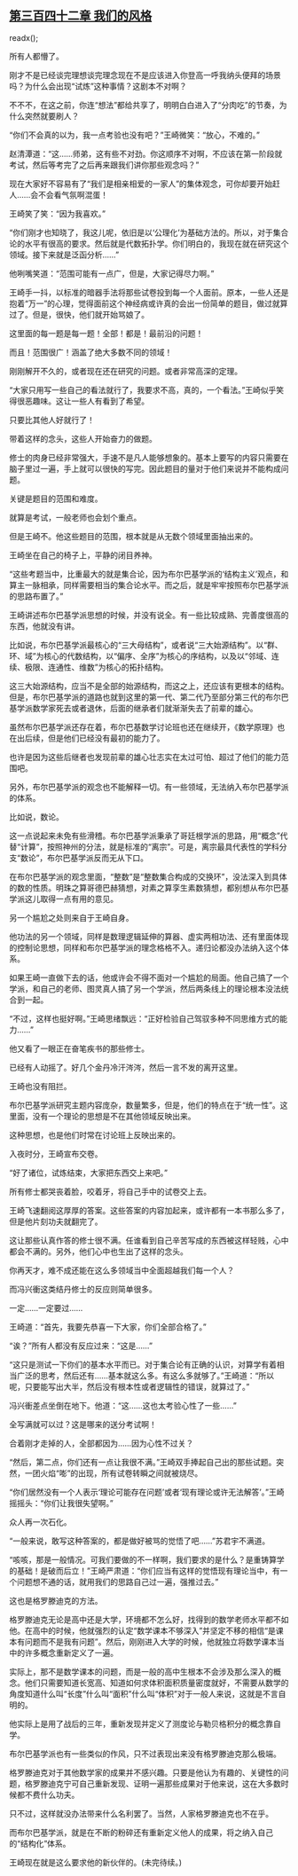 ## [第三百四十二章 我们的风格](https://www.xxbiquge.com/11_11207/9108848.html)
readx();

  所有人都懵了。

  刚才不是已经谈完理想谈完理念现在不是应该进入你登高一呼我纳头便拜的场景吗？为什么会出现“试炼”这种事情？这剧本不对啊？

  不不不，在这之前，你连“想法”都给共享了，明明白白进入了“分肉吃”的节奏，为什么突然就要刷人？

  “你们不会真的以为，我一点考验也没有吧？”王崎微笑：“放心，不难的。”

  赵清潭道：“这……师弟，这有些不对劲。你这顺序不对啊，不应该在第一阶段就考试，然后等考完了之后再来跟我们讲你那些观念吗？”

  现在大家好不容易有了“我们是相亲相爱的一家人”的集体观念，可你却要开始赶人……会不会看气氛啊混蛋！

  王崎笑了笑：“因为我喜欢。”

  “你们刚才也知晓了，我这儿呢，依旧是以‘公理化’为基础方法的。所以，对于集合论的水平有很高的要求。然后就是代数拓扑学。你们明白的，我现在就在研究这个领域。接下来就是泛函分析……”

  他咧嘴笑道：“范围可能有一点广，但是，大家记得尽力啊。”

  王崎手一抖，以标准的暗器手法将那些试卷投到每一个人面前。原本，一些人还是抱着“万一”的心理，觉得面前这个神经病或许真的会出一份简单的题目，做过就算过了。但是，很快，他们就开始骂娘了。

  这里面的每一题是每一题！全部！都是！最前沿的问题！

  而且！范围很广！涵盖了绝大多数不同的领域！

  刚刚解开不久的，或者现在还在研究的问题。或者非常高深的定理。

  “大家只用写一些自己的看法就行了，我要求不高，真的，一个看法。”王崎似乎笑得很恶趣味。这让一些人有看到了希望。

  只要比其他人好就行了！

  带着这样的念头，这些人开始奋力的做题。

  修士的肉身已经非常强大，手速不是凡人能够想象的。基本上要写的内容只需要在脑子里过一遍，手上就可以很快的写完。因此题目的量对于他们来说并不能构成问题。

  关键是题目的范围和难度。

  就算是考试，一般老师也会划个重点。

  但是王崎不。他这些题目的范围，根本就是从无数个领域里面抽出来的。

  王崎坐在自己的椅子上，平静的闭目养神。

  “这些考题当中，比重最大的就是集合论，因为布尔巴基学派的‘结构主义’观点，和算主一脉相承，同样需要相当的集合论水平。而之后，就是牢牢按照布尔巴基学派的思路布置了。”

  王崎讲述布尔巴基学派思想的时候，并没有说全。有一些比较成熟、完善度很高的东西，他就没有讲。

  比如说，布尔巴基学派最核心的“三大母结构”，或者说“三大始源结构”。以“群、环、域”为核心的代数结构，以“偏序、全序”为核心的序结构，以及以“邻域、连续、极限、连通性、维数”为核心的拓扑结构。

  这三大始源结构，应当不是全部的始源结构，而这之上，还应该有更根本的结构。但是，布尔巴基学派的道路也就到这里的第一代、第二代乃至部分第三代的布尔巴基学派数学家死去或者退休，后面的继承者们就渐渐失去了前辈的雄心。

  虽然布尔巴基学派还存在着，布尔巴基数学讨论班也还在继续开，《数学原理》也在出后续，但是他们已经没有最初的能力了。

  也许是因为这些后继者也发现前辈的雄心壮志实在太过可怕、超过了他们的能力范围吧。

  另外，布尔巴基学派的观念也不能解释一切。有一些领域，无法纳入布尔巴基学派的体系。

  比如说，数论。

  这一点说起来未免有些滑稽。布尔巴基学派秉承了哥廷根学派的思路，用“概念”代替“计算”，按照神州的分法，就是标准的“离宗”。可是，离宗最具代表性的学科分支“数论”，布尔巴基学派反而无从下口。

  在布尔巴基学派的观念里面，“整数”是“整数集合构成的交换环”，没法深入到具体的数的性质。明珠之算哥德巴赫猜想，对素之算孪生素数猜想，都别想从布尔巴基学派这儿取得一点有用的意见。

  另一个尴尬之处则来自于王崎自身。

  他功法的另一个领域，同样是数理逻辑延伸的算器、虚实两相功法、还有里面体现的控制论思想，同样和布尔巴基学派的理念格格不入。递归论都没办法纳入这个体系。

  如果王崎一直做下去的话，他或许会不得不面对一个尴尬的局面。他自己搞了一个学派，和自己的老师、图灵真人搞了另一个学派，然后两条线上的理论根本没法统合到一起。

  “不过，这样也挺好啊。”王崎思绪飘远：“正好检验自己驾驭多种不同思维方式的能力……”

  他又看了一眼正在奋笔疾书的那些修士。

  已经有人动摇了。好几个金丹冷汗涔涔，然后一言不发的离开这里。

  王崎也没有阻拦。

  布尔巴基学派研究主题内容庞杂，数量繁多，但是，他们的特点在于“统一性”。这里面，没有一个理论的思想是不在其他领域反映出来。

  这种思想，也是他们时常在讨论班上反映出来的。

  入夜时分，王崎宣布交卷。

  “好了诸位，试炼结束，大家把东西交上来吧。”

  所有修士都哭丧着脸，咬着牙，将自己手中的试卷交上去。

  王崎飞速翻阅这厚厚的答案。这些答案的内容加起来，或许都有一本书那么多了，但是他片刻功夫就翻完了。

  这让那些认真作答的修士很不满。任谁看到自己辛苦写成的东西被这样轻贱，心中都会不满的。另外，他们心中也生出了这样的念头。

  你再天才，难不成还能在这么多领域当中全面超越我们每一个人？

  而冯兴衝这类结丹修士的反应则简单很多。

  一定……一定要过……

  王崎道：“首先，我要先恭喜一下大家，你们全部合格了。”

  “诶？”所有人都没有反应过来：“这是……”

  “这只是测试一下你们的基本水平而已。对于集合论有正确的认识，对算学有着相当广泛的思考，然后还有……基本就这么多。有这么多就够了。”王崎道：“所以呢，只要能写出大半，然后没有根本性或者逻辑性的错误，就算过了。”

  冯兴衝差点坐倒在地下。他道：“这……这也太考验心性了一些……”

  全写满就可以过？这是哪来的送分考试啊！

  合着刚才走掉的人，全部都因为……因为心性不过关？

  “然后，第二点，你们还有一点让我很不满。”王崎双手捧起自己出的那些试题。突然，一团火焰“嘭”的出现，所有试卷转瞬之间就被烧尽。

  “你们居然没有一个人表示‘理论可能存在问题’或者‘现有理论或许无法解答’。”王崎摇摇头：“你们让我很失望啊。”

  众人再一次石化。

  “一般来说，敢写这种答案的，都是做好被骂的觉悟了吧……”苏君宇不满道。

  “咳咳，那是一般情况。可我们要做的不一样啊，我们要求的是什么？是重铸算学的基础！是破而后立！”王崎严肃道：“你们应当有这样的觉悟现有理论当中，有一个问题想不通的话，就用我们的思路自己过一遍，强推过去。”

  这也是格罗滕迪克的方法。

  格罗滕迪克无论是高中还是大学，环境都不怎么好，找得到的数学老师水平都不如他。在高中的时候，他就强烈的认定“数学课本不够深入”并坚定不移的相信“是课本有问题而不是我有问题”。然后，刚刚进入大学的时候，他就独立将数学课本当中的许多概念重新定义了一遍。

  实际上，那不是数学课本的问题，而是一般的高中生根本不会涉及那么深入的概念。他们只需要知道长宽高、知道如何求体积面积质量密度就好，不需要从数学的角度知道什么叫“长度”什么叫“面积”什么叫“体积”对于一般人来说，这就是不言自明的。

  他实际上是用了战后的三年，重新发现并定义了测度论与勒贝格积分的概念靠自学。

  布尔巴基学派也有一些类似的作风，只不过表现出来没有格罗滕迪克那么极端。

  格罗滕迪克对于其他数学家的成果并不感兴趣。只要是他认为有趣的、关键性的问题，格罗滕迪克宁可自己重新发现、证明一遍那些成果对于他来说，这在大多数时候都不费什么功夫。

  只不过，这样就没办法带来什么名利罢了。当然，人家格罗滕迪克也不在乎。

  而布尔巴基学派，就是在不断的粉碎还有重新定义他人的成果，将之纳入自己的“结构化”体系。

  王崎现在就是这么要求他的新伙伴的。(未完待续。)
